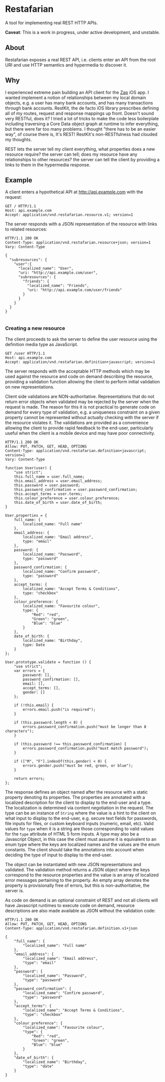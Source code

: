# Restafarian

A tool for implementing real REST HTTP APIs. 

__Caveat__: This is a work in progress, under active development, and unstable.

## About

Restafarian exposes a real REST API, i.e. clients enter an API from the root URI and use HTTP semantics and hypermedia to discover it.

## Why

I experienced extreme pain building an API client for the [Zap](http://paywithzap.com) iOS app. I wanted implement a notion of relationships between my local domain objects, e.g. a user has many bank accounts, and has many transactions through bank accounts. RestKit, the de facto iOS library prescribes defining all of my routes, request and response mappings up front. Doesn't sound very RESTful, does it? I tried a lot of tricks to make the code less boilerplate including traversing a Core Data object graph at runtime to infer everything, but there were far too many problems. I thought "there has to be an easier way", of course there is, It's REST! RestKit's non-RESTfulness had clouded my thoughts.

REST lets the server tell my client everything, what properties does a new resource require? the server can tell; does my resource have any relationships to other resources? the server can tell the client by providing a links to them in the hypermedia response.

## Example

A client enters a hypothetical API at http://api.example.com with the request:

```
GET / HTTP/1.1
Host: api.example.com
Accept: application/vnd.restafarian.resource.v1; version=1
```

The server responds with a JSON representation of the resource with links to related resources:

```
HTTP/1.1 200 OK
Content-Type: application/vnd.restafarian.resource+json; version=1
Vary: Content-Type

{
  "subresources": {
    "user":{
      "localized_name": "User",
      "uri: "http://api.example.com/user",
      "subresources": {
        "friends": {
          "localized_name": "Friends",
          "uri: "http://api.example.com/user/friends"
        }
      }
    }
  }
}
  
```

### Creating a new resource

The client proceeds to ask the server to define the user resource using the definition media type as JavaScript.

```
GET /user HTTP/1.1
Host: api.example.com
Accept: application/vnd.restafarian.definition+javascript; version=1
```

The server responds with the acceptable HTTP methods which may be used against the resource and code on demand describing the resource, providing a validation function allowing the client to perform initial validation on new representations. 

Client side validations are NON-authoritative. Representations that do not return error objects when validated may be rejected by the server when the request is made. The reason for this it is not practical to generate code on demand for every type of validation, e.g. a uniqueness constraint on a given property cannot be represented without actually checking with the server if the resource violates it. The validations are provided as a convenience allowing the client to provide rapid feedback to the end-user, particularly useful when the client is a mobile device and may have poor connectivity.

```
HTTP/1.1 200 OK
Allow: PUT, PATCH, GET, HEAD, OPTIONS
Content-Type: application/vnd.restafarian.definition+javascript; version=1
Vary: Content-Type

function User(user) {
    "use strict";
    this.full_name = user.full_name;
    this.email_address = user.email_address;
    this.password = user.password;
    this.password_confirmation = user.password_confirmation;
    this.accept_terms = user.terms;
    this.colour_preference = user.colour_preference;
    this.date_of_birth = user.date_of_birth;
}

User.properties = {
    full_name: {
        localized_name: "Full name"
    },
    email_address: {
        localized_name: "Email address",
        type: "email"
    },
    password: {
        localized_name: "Password",
        type: "password"
    },
    password_confirmation: {
        localized_name: "Confirm password",
        type: "password"
    },
    accept_terms: {
        localized_name: "Accept Terms & Conditions",
        type: "checkbox"
    },
    colour_preference: {
        localized_name: "Favourite colour",
        type: {
            "Red": "red",
            "Green": "green",
            "Blue": "blue"
        }
    },
    date_of_birth: {
        localized_name: "Birthday",
        type: Date
    }
};

User.prototype.validate = function () {
    "use strict";
    var errors = {
        password: [],
        password_confirmation: [],
        email: [],
        accept_terms: [],
        gender: []
    };

    if (!this.email) {
        errors.email.push("is required");
    }

    if (this.password.length < 8) {
        errors.password_confirmation.push("must be longer than 8 characters");
    }

    if (this.password !== this.password_confirmation) {
        errors.password_confirmation.push("must match password");
    }

    if (["M", "F"].indexOf(this.gender) < 0) {
        errors.gender.push("must be red, green, or blue");
    }

    return errors;
};
```

The response defines an object named after the resource with a static property denoting its properties. The properties are annotated with a localized description for the client to display to the end-user and a type. The localization is determined via content negotiation in the request. The type can be an instance of `String` where the value is a hint to the client on what input to display to the end-user, e.g. secure text fields for passwords, file inputs for files, or custom keyboard inputs (numeric, email, etc). Valid values for `type` when it is a string are those corresponding to valid values for the `type` attribute of HTML 5 form inputs. A type may also be a Javascript Object, in this case the client must assume it is equivalent to an enum type where the keys are localized names and the values are the enum constants. The client should take the annotations into account when deciding the type of input to display to the end-user.

The object can be instantiated with new JSON representations and validated. The validation method returns a JSON object where the keys correspond to the resource properties and the value is an array of localized error messages pertaining to the property. An empty array denotes the property is provisionally free of errors, but this is non-authoritative, the server is.

As code on demand is an optional constraint of REST and not all clients will have Javascript runtimes to execute code on demand, resource descriptions are also made available as JSON without the validation code:

```
HTTP/1.1 200 OK
Allow: PUT, PATCH, GET, HEAD, OPTIONS
Content-Type: application/vnd.restafarian.definition.v1+json

{
    "full_name": {
        "localized_name": "Full name"
    },
    "email_address": {
        "localized_name": "Email address",
        "type": "email"
    },
    "password": {
        "localized_name": "Password",
        "type": "password"
    },
    "password_confirmation": {
        "localized_name": "Confirm password",
        "type": "password"
    },
    "accept_terms": {
        "localized_name": "Accept Terms & Conditions",
        "type": "checkbox"
    },
    "colour_preference": {
        "localized_name": "Favourite colour",
        "type": {
            "Red": "red",
            "Green": "green",
            "Blue": "blue"
        }
    },
    "date_of_birth": {
        "localized_name": "Birthday",
        "type": "date"
    }
}

```




